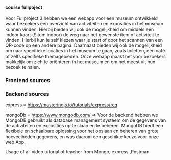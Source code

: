 

#### course fullpoject

Voor Fullproject 3 hebben we een webapp voor een museum ontwikkeld waar bezoekers een overzicht van activiteiten en exposities in het museum kunnen vinden. Hierbij bieden wij ook de mogelijkheid om middels een indoor kaart (Situm indoor) de weg naar het gewenste item of activiteit te vinden. Hierbij kun je zelf kiezen waar je start of door het scannen van een QR-code op een andere pagina. Daarnaast bieden wij ook de mogelijkheid om naar specifieke locaties in het museum te gaan, zoals toiletten, een café of zelfs specifieke themagebieden. Onze webapp maakt het voor bezoekers makkelijk om zich te oriënteren in het museum en om het meest uit hun bezoek te halen.


### Frontend sources


### Backend sources
express = https://masteringjs.io/tutorials/express/req

mongoDb = https://www.mongodb.com/   => Voor de backend hebben we MongoDB gebruikt als database management systeem om de gegevens van de activiteiten en exposities op te slaan en te beheren. MongoDB biedt een flexibele en schaalbare oplossing voor het opslaan en beheren van grote hoeveelheden gegevens, en was daarom een geschikte keuze voor onze web App.

Usage of all video tutorial of teacher from Mongo, express ,Postman
